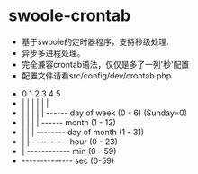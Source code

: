swoole-crontab
==============

+ 基于swoole的定时器程序，支持秒级处理.
+ 异步多进程处理。
+ 完全兼容crontab语法，仅仅是多了一列'秒'配置
+ 配置文件请看src/config/dev/crontab.php


* 0 1 2 3 4 5
* | | | | | |
* | | | | | ------ day of week (0 - 6) (Sunday=0)
* | | | | ------ month (1 - 12)
* | | | -------- day of month (1 - 31)
* | | ---------- hour (0 - 23)
* | ------------ min (0 - 59)
* -------------- sec (0-59)
